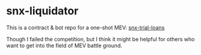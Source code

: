 # snx-liquidator

This is a contract & bot repo for a one-shot MEV: [snx-trial-loans](https://github.com/flashbots/mev-job-board/blob/main/specs/snx-trial-loans.md)

Though I failed the competition, but I think it might be helpful for others who want to get into the field of MEV battle ground.
